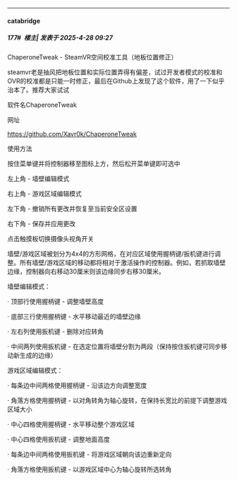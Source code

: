 ﻿
*****

####  catabridge  
##### 177#         楼主| 发表于 2025-4-28 09:27

 ChaperoneTweak - SteamVR空间校准工具（地板位置修正）

steamvr老是抽风把地板位置和实际位置弄得有偏差，试过开发者模式的校准和OVR的校准都是只能一时修正，最后在Github上发现了这个软件，用了一下似乎治本了。推荐大家试试

软件名ChaperoneTweak

网址

https://github.com/Xavr0k/ChaperoneTweak

使用方法

按住菜单键并将控制器移至图标上方，然后松开菜单键即可选中

左上角 - 墙壁编辑模式  

右上角 - 游戏区域编辑模式  

左下角 - 撤销所有更改并恢复至当前安全区设置  

右下角 - 保存并应用更改  

点击触摸板切换摄像头视角开关  

墙壁/游戏区域被划分为4x4的方形网格，在对应区域使用握柄键/扳机键进行调整。所有墙壁/游戏区域的移动都将相对于激活操作的控制器。例如，若抓取墙壁边缘，控制器向右移动30厘米则该边缘同步右移30厘米。

墙壁编辑模式：  

· 顶部行使用握柄键 - 调整墙壁高度  

· 底部三行使用握柄键 - 水平移动最近的墙壁边缘  

· 左右列使用扳机键 - 删除对应转角  

· 中间两列使用扳机键 - 在选定位置将墙壁分割为两段（保持按住扳机键可同步移动新生成的边缘）

游戏区域编辑模式：  

· 每条边中间两格使用握柄键 - 沿该边方向调整宽度  

· 角落方格使用握柄键 - 以对角转角为轴心旋转，在保持长宽比的前提下调整游戏区域大小  

· 中心四格使用握柄键 - 水平移动整个游戏区域  

· 中心四格使用扳机键 - 调整地面高度  

· 每条边中间两格使用扳机键 - 将游戏区域朝向该边重新定向  

· 角落方格使用扳机键 - 以游戏区域中心为轴心旋转所选转角

